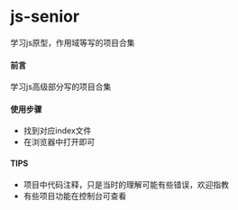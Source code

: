 # js-senior
学习js原型，作用域等写的项目合集

#### 前言
  学习js高级部分写的项目合集

#### 使用步骤

- 找到对应index文件
- 在浏览器中打开即可

#### TIPS
- 项目中代码注释，只是当时的理解可能有些错误，欢迎指教
- 有些项目功能在控制台可查看
